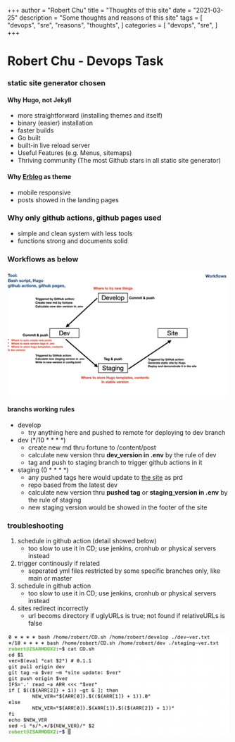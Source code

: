 +++
author = "Robert Chu"
title = "Thoughts of this site"
date = "2021-03-25"
description = "Some thoughts and reasons of this site"
tags = [
    "devops",
    "sre",
    "reasons",
    "thoughts",
]
categories = [
    "devops",
    "sre",
]
+++

# Robert Chu - Devops Task
### static site generator chosen
#### Why Hugo, not Jekyll
- more straightforward (installing themes and itself)
- binary (easier) installation
- faster builds
- Go built
- built-in live reload server
- Useful Features (e.g. Menus, sitemaps)
- Thriving community (The most Github stars in all static site generator)

#### Why [Erblog](https://themes.gohugo.io/erblog/) as theme
- mobile responsive
- posts showed in the landing pages

### Why only github actions, github pages used
- simple and clean system with less tools
- functions strong and documents solid

### Workflows as below
![](./workflows.jpeg)

#### branchs working rules
- develop
    - try anything here and pushed to remote for deploying to dev branch
- dev (*/10 * * * *)
    - create new md thru fortune to /content/post
    - calculate new version thru **dev_version in .env** by the rule of dev
    - tag and push to staging branch to trigger github actions in it
- staging (0 * * * *)
    - any pushed tags here would update to [the site](https://robertchu1205.github.io/) as prd
    - repo based from the latest dev
    - calculate new version thru **pushed tag** or **staging_version in .env** by the rule of staging
    - new staging version would be showed in the footer of the site

### troubleshooting
1. schedule in github action (detail showed below)
    - too slow to use it in CD; use jenkins, cronhub or physical servers instead
1. trigger continously if related
    - seperated yml files restricted by some specific branches only, like main or master
1. schedule in github action
    - too slow to use it in CD; use jenkins, cronhub or physical servers instead
1. sites redirect incorrectly
    - url becoms directory if uglyURLs is true; not found if relativeURLs is false

![](./server-cd.png)